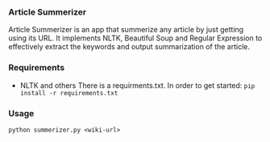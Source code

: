 ### Article Summerizer

Article Summerizer is an app that summerize any article by just getting using its URL. It implements NLTK, Beautiful Soup and Regular Expression to effectively extract the keywords and output summarization of the article.

### Requirements
- NLTK
and others
There is a requirments.txt. In order to get started:
``` pip install -r requirements.txt ```

### Usage
``` python summerizer.py <wiki-url> ```
